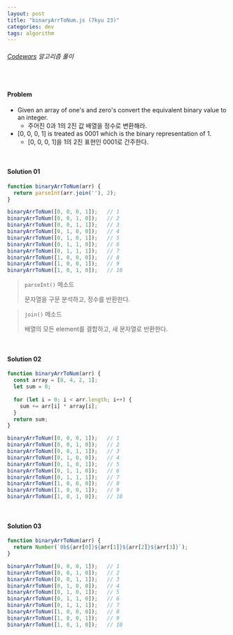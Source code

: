 ```yaml
---
layout: post
title: "binaryArrToNum.js (7kyu 23)"
categories: dev
tags: algorithm
---
```


###### [Codewars](https://www.codewars.com) 알고리즘 풀이

<br>

#### Problem

- Given an array of one's and zero's convert the equivalent binary value to an integer.
  - 주어진 0과 1의 2진 값 배열을 정수로 변환해라.
- [0, 0, 0, 1] is treated as 0001 which is the binary representation of 1.
  - [0, 0, 0, 1]을 1의 2진 표현인 0001로 간주한다.

<br>

#### Solution 01

```js
function binaryArrToNum(arr) {
  return parseInt(arr.join(''), 2);
}

binaryArrToNum([0, 0, 0, 1]);	// 1
binaryArrToNum([0, 0, 1, 0]);	// 2
binaryArrToNum([0, 0, 1, 1]);	// 3
binaryArrToNum([0, 1, 0, 0]);	// 4
binaryArrToNum([0, 1, 0, 1]);	// 5
binaryArrToNum([0, 1, 1, 0]);	// 6
binaryArrToNum([0, 1, 1, 1]);	// 7
binaryArrToNum([1, 0, 0, 0]);	// 8
binaryArrToNum([1, 0, 0, 1]);	// 9
binaryArrToNum([1, 0, 1, 0]);	// 10
```

> `parseInt()` 메소드
>
> 문자열을 구문 분석하고, 정수를 반환한다.

> `join()` 메소드
>
> 배열의 모든 element를 결합하고, 새 문자열로 반환한다.

<br>

#### Solution 02

```js
function binaryArrToNum(arr) {
  const array = [8, 4, 2, 1];
  let sum = 0;
  
  for (let i = 0; i < arr.length; i++) {
    sum += arr[i] * array[i];
  }
  return sum;
}

binaryArrToNum([0, 0, 0, 1]);	// 1
binaryArrToNum([0, 0, 1, 0]);	// 2
binaryArrToNum([0, 0, 1, 1]);	// 3
binaryArrToNum([0, 1, 0, 0]);	// 4
binaryArrToNum([0, 1, 0, 1]);	// 5
binaryArrToNum([0, 1, 1, 0]);	// 6
binaryArrToNum([0, 1, 1, 1]);	// 7
binaryArrToNum([1, 0, 0, 0]);	// 8
binaryArrToNum([1, 0, 0, 1]);	// 9
binaryArrToNum([1, 0, 1, 0]);	// 10
```

<br>

#### Solution 03

```js
function binaryArrToNum(arr) {
  return Number(`0b${arr[0]}${arr[1]}${arr[2]}${arr[3]}`);
}

binaryArrToNum([0, 0, 0, 1]);	// 1
binaryArrToNum([0, 0, 1, 0]);	// 2
binaryArrToNum([0, 0, 1, 1]);	// 3
binaryArrToNum([0, 1, 0, 0]);	// 4
binaryArrToNum([0, 1, 0, 1]);	// 5
binaryArrToNum([0, 1, 1, 0]);	// 6
binaryArrToNum([0, 1, 1, 1]);	// 7
binaryArrToNum([1, 0, 0, 0]);	// 8
binaryArrToNum([1, 0, 0, 1]);	// 9
binaryArrToNum([1, 0, 1, 0]);	// 10
```

<br>